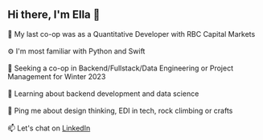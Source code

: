 <h2> Hi there, I'm Ella 👋</h2>

💼 My last co-op was as a Quantitative Developer with RBC Capital Markets
<br></br>
⚙️ I'm most familiar with Python and Swift
<br></br>
👀 Seeking a co-op in Backend/Fullstack/Data Engineering or Project Management for Winter 2023
<br></br>
🌱 Learning about backend development and data science
<br></br>
💬 Ping me about design thinking, EDI in tech, rock climbing or crafts
<br></br>
📫 Let's chat on <a target="_blank" href = https://www.linkedin.com/in/ella-smith980/> LinkedIn </a>
